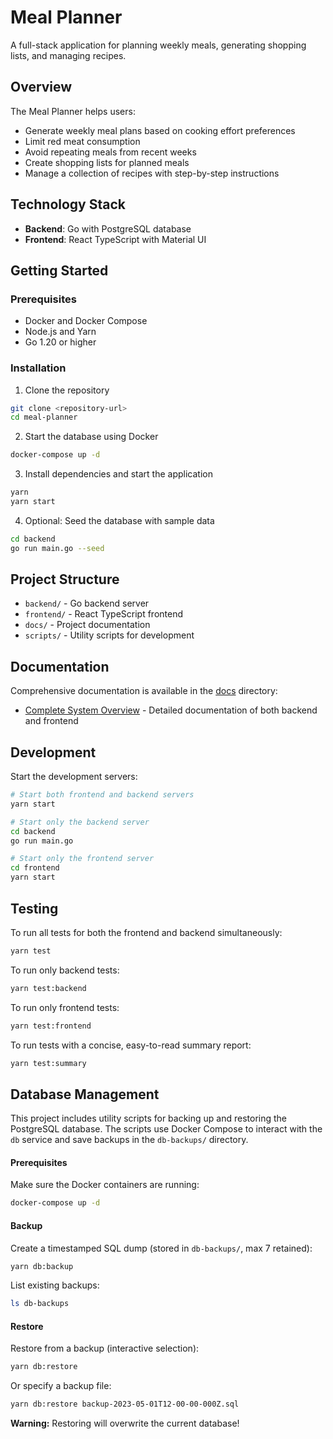# Meal Planner

A full-stack application for planning weekly meals, generating shopping lists, and managing recipes.

## Overview

The Meal Planner helps users:
- Generate weekly meal plans based on cooking effort preferences
- Limit red meat consumption
- Avoid repeating meals from recent weeks
- Create shopping lists for planned meals
- Manage a collection of recipes with step-by-step instructions

## Technology Stack

- **Backend**: Go with PostgreSQL database
- **Frontend**: React TypeScript with Material UI

## Getting Started

### Prerequisites

- Docker and Docker Compose
- Node.js and Yarn
- Go 1.20 or higher

### Installation

1. Clone the repository
```bash
git clone <repository-url>
cd meal-planner
```

2. Start the database using Docker
```bash
docker-compose up -d
```

3. Install dependencies and start the application
```bash
yarn
yarn start
```

4. Optional: Seed the database with sample data
```bash
cd backend
go run main.go --seed
```

## Project Structure

- `backend/` - Go backend server
- `frontend/` - React TypeScript frontend
- `docs/` - Project documentation
- `scripts/` - Utility scripts for development

## Documentation

Comprehensive documentation is available in the [docs](./docs) directory:

- [Complete System Overview](./docs/MealPlannerSummary.md) - Detailed documentation of both backend and frontend

## Development

Start the development servers:

```bash
# Start both frontend and backend servers
yarn start

# Start only the backend server
cd backend
go run main.go

# Start only the frontend server
cd frontend
yarn start
```

## Testing

To run all tests for both the frontend and backend simultaneously:

```bash
yarn test
```

To run only backend tests:

```bash
yarn test:backend
```

To run only frontend tests:

```bash
yarn test:frontend
```

To run tests with a concise, easy-to-read summary report:

```bash
yarn test:summary
```

## Database Management

This project includes utility scripts for backing up and restoring the PostgreSQL database. The scripts use Docker Compose to interact with the `db` service and save backups in the `db-backups/` directory.

#### Prerequisites

Make sure the Docker containers are running:

```bash
docker-compose up -d
```

#### Backup

Create a timestamped SQL dump (stored in `db-backups/`, max 7 retained):

```bash
yarn db:backup
```

List existing backups:

```bash
ls db-backups
```

#### Restore

Restore from a backup (interactive selection):

```bash
yarn db:restore
```

Or specify a backup file:

```bash
yarn db:restore backup-2023-05-01T12-00-00-000Z.sql
```

**Warning:** Restoring will overwrite the current database!